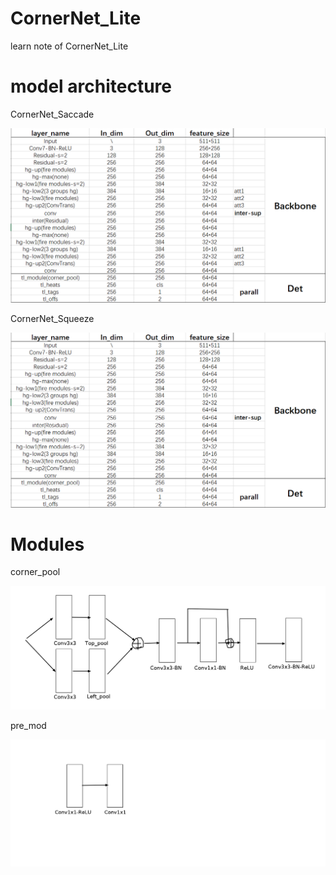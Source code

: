 # CornerNet_Lite
learn note of CornerNet_Lite

# model architecture

CornerNet_Saccade

![arch](https://github.com/tc-qaq/CornerNet_Lite/blob/master/saccade.png)

CornerNet_Squeeze

![arch](https://github.com/tc-qaq/CornerNet_Lite/blob/master/squeeze.jpg)

# Modules

corner_pool

![corner_pool](https://github.com/tc-qaq/CornerNet_Lite/blob/master/corner_pool.png)

pre_mod

![pre_mod](https://github.com/tc-qaq/CornerNet_Lite/blob/master/pre_mod.png)
